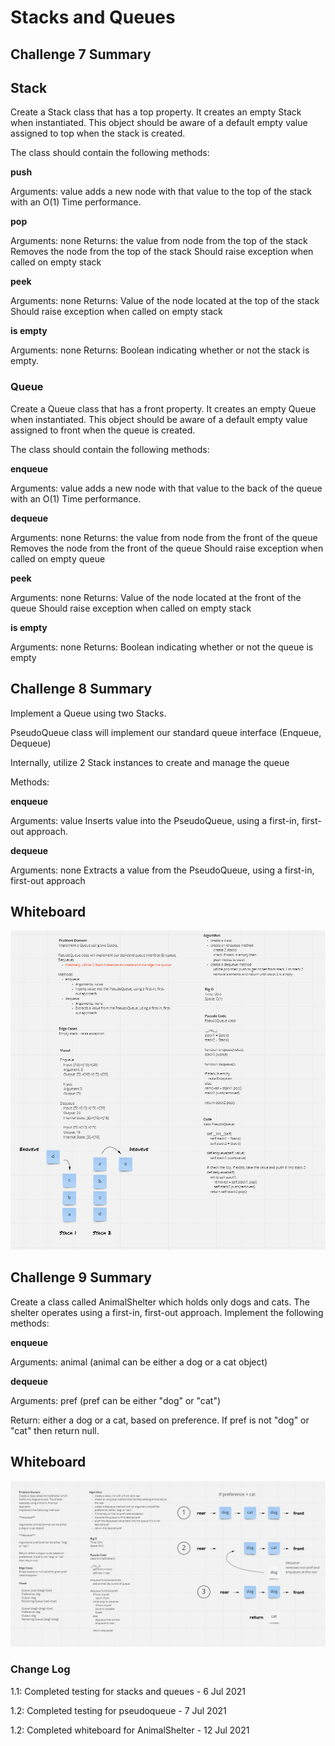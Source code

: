 # Stacks and Queues

## Challenge 7 Summary

## Stack

Create a Stack class that has a top property. It creates an empty Stack when instantiated.
This object should be aware of a default empty value assigned to top when the stack is created.

The class should contain the following methods:

**push**

Arguments: value
adds a new node with that value to the top of the stack with an O(1) Time performance.

**pop**

Arguments: none
Returns: the value from node from the top of the stack
Removes the node from the top of the stack
Should raise exception when called on empty stack

**peek**

Arguments: none
Returns: Value of the node located at the top of the stack
Should raise exception when called on empty stack

**is empty**

Arguments: none
Returns: Boolean indicating whether or not the stack is empty.

### Queue

Create a Queue class that has a front property. It creates an empty Queue when instantiated.
This object should be aware of a default empty value assigned to front when the queue is created.

The class should contain the following methods:

**enqueue**

Arguments: value
adds a new node with that value to the back of the queue with an O(1) Time performance.

**dequeue**

Arguments: none
Returns: the value from node from the front of the queue
Removes the node from the front of the queue
Should raise exception when called on empty queue

**peek**

Arguments: none
Returns: Value of the node located at the front of the queue
Should raise exception when called on empty stack

**is empty**

Arguments: none
Returns: Boolean indicating whether or not the queue is empty


## Challenge 8 Summary

Implement a Queue using two Stacks.

PseudoQueue class will implement our standard queue interface (Enqueue, Dequeue)

Internally, utilize 2 Stack instances to create and manage the queue

Methods:

**enqueue**

Arguments: value
Inserts value into the PseudoQueue, using a first-in, first-out approach.

**dequeue**

Arguments: none
Extracts a value from the PseudoQueue, using a first-in, first-out approach

## Whiteboard

![](stack-queue-pseudo.PNG)

## Challenge 9 Summary

Create a class called AnimalShelter which holds only dogs and cats. The shelter operates using a first-in, first-out approach.
Implement the following methods:

**enqueue**

Arguments: animal (animal can be either a dog or a cat object)

**dequeue**

Arguments: pref (pref can be either "dog" or "cat")

Return: either a dog or a cat, based on preference. If pref is not "dog" or "cat" then return null.

## Whiteboard

![](stack-queue-animal-shelter.PNG)

### Change Log

1.1: Completed testing for stacks and queues - 6 Jul 2021

1.2: Completed testing for pseudoqueue - 7 Jul 2021

1.2: Completed whiteboard for AnimalShelter - 12 Jul 2021
